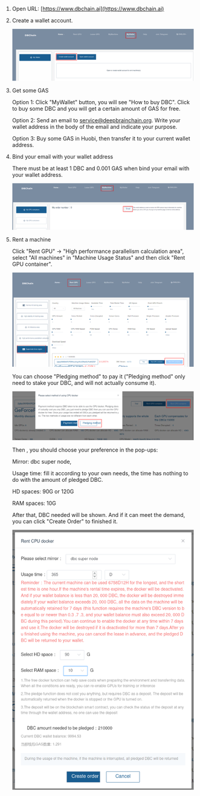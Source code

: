 1. Open URL: [https://www.dbchain.ai](https://www.dbchain.ai)

2. Create a wallet account.

   ![image-20210302235959046](How_to_rent_supernode.assets/image-20210302235959046.png)

3. Get some GAS

   Option 1: Click "MyWallet" button, you will see "How to buy DBC". Click to buy some DBC and you will get a certain amount of GAS for free.

   Option 2: Send an email to [service@deepbrainchain.org](service@deepbrainchain.org). Write your wallet address in the body of the email and indicate your purpose.

   Option 3: Buy some GAS in Huobi, then transfer it to your current wallet address.

4. Bind your email with your wallet address

   There must be at least 1 DBC and 0.001 GAS when bind your email with your wallet address.

   ![image-20210303000730709](How_to_rent_supernode.assets/image-20210303000730709.png)

5. Rent a machine

   Click "Rent GPU" -> "High performance parallelism calculation area", select "All machines" in "Machine Usage Status" and then click "Rent GPU container".

   ![image-20210309165725303](How_to_rent_supernode.assets/image-20210309165725303.png)

   You can choose "Pledging method" to pay it ("Pledging method" only need to stake your DBC, and will not actually consume it).

   ![image-20210226185211177](How_to_rent_supernode.assets/image-20210226185211177.png)

   Then , you should choose your preference in the pop-ups:

   Mirror: dbc super node,

   Usage time: fill it according to your own needs, the time has nothing to do with the amount of pledged DBC.

   HD spaces: 90G or 120G

   RAM spaces: 10G

   After that, DBC needed will be shown. And if it can meet the demand, you can click "Create Order" to finished it.

   ![image-20210309170302116](How_to_rent_supernode.assets/image-20210309170302116.png)
